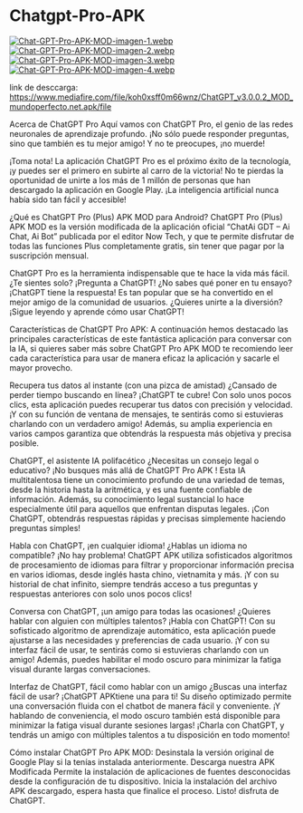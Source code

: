 # Chatgpt-Pro-APK
[![Chat-GPT-Pro-APK-MOD-imagen-1.webp](https://i.postimg.cc/DyjyZ1k9/Chat-GPT-Pro-APK-MOD-imagen-1.webp)](https://postimg.cc/MvB83MG5)
[![Chat-GPT-Pro-APK-MOD-imagen-2.webp](https://i.postimg.cc/bvbz3MDP/Chat-GPT-Pro-APK-MOD-imagen-2.webp)](https://postimg.cc/SXSFKgf1)
[![Chat-GPT-Pro-APK-MOD-imagen-3.webp](https://i.postimg.cc/zXc855T5/Chat-GPT-Pro-APK-MOD-imagen-3.webp)](https://postimg.cc/zVK9SsdP)
[![Chat-GPT-Pro-APK-MOD-imagen-4.webp](https://i.postimg.cc/zvfYZPBV/Chat-GPT-Pro-APK-MOD-imagen-4.webp)](https://postimg.cc/cgPbfhfS)

link de desccarga:  https://www.mediafire.com/file/koh0xsff0m66wnz/ChatGPT_v3.0.0.2_MOD_mundoperfecto.net.apk/file

Acerca de ChatGPT Pro
Aquí vamos con ChatGPT Pro, el genio de las redes neuronales de aprendizaje profundo. ¡No sólo puede responder preguntas, sino que también es tu mejor amigo! Y no te preocupes, ¡no muerde!

¡Toma nota! La aplicación ChatGPT Pro es el próximo éxito de la tecnología, ¡y puedes ser el primero en subirte al carro de la victoria! No te pierdas la oportunidad de unirte a los más de 1 millón de personas que han descargado la aplicación en Google Play. ¡La inteligencia artificial nunca había sido tan fácil y accesible!

¿Qué es ChatGPT Pro (Plus) APK MOD para Android?
ChatGPT Pro (Plus) APK MOD es la versión modificada de la aplicación oficial “ChatAi GDT – Ai Chat, Ai Bot” publicada por el editor Now Tech, y que te permite disfrutar de todas las funciones Plus completamente gratis, sin tener que pagar por la suscripción mensual.

ChatGPT Pro es la herramienta indispensable que te hace la vida más fácil. ¿Te sientes solo? ¡Pregunta a ChatGPT! ¿No sabes qué poner en tu ensayo? ¡ChatGPT tiene la respuesta! Es tan popular que se ha convertido en el mejor amigo de la comunidad de usuarios. ¿Quieres unirte a la diversión? ¡Sigue leyendo y aprende cómo usar ChatGPT!

Características de ChatGPT Pro APK:
A continuación hemos destacado las principales características de este fantástica aplicación para conversar con la IA, si quieres saber más sobre ChatGPT Pro APK MOD te recomiendo leer cada característica para usar de manera eficaz la aplicación y sacarle el mayor provecho.

Recupera tus datos al instante (con una pizca de amistad)
¿Cansado de perder tiempo buscando en línea? ¡ChatGPT te cubre! Con solo unos pocos clics, esta aplicación puedes recuperar tus datos con precisión y velocidad. ¡Y con su función de ventana de mensajes, te sentirás como si estuvieras charlando con un verdadero amigo! Además, su amplia experiencia en varios campos garantiza que obtendrás la respuesta más objetiva y precisa posible.

ChatGPT, el asistente IA polifacético
¿Necesitas un consejo legal o educativo? ¡No busques más allá de ChatGPT Pro APK ! Esta IA multitalentosa tiene un conocimiento profundo de una variedad de temas, desde la historia hasta la aritmética, y es una fuente confiable de información. Además, su conocimiento legal sustancial lo hace especialmente útil para aquellos que enfrentan disputas legales. ¡Con ChatGPT, obtendrás respuestas rápidas y precisas simplemente haciendo preguntas simples!

Habla con ChatGPT, ¡en cualquier idioma!
¿Hablas un idioma no compatible? ¡No hay problema! ChatGPT APK utiliza sofisticados algoritmos de procesamiento de idiomas para filtrar y proporcionar información precisa en varios idiomas, desde inglés hasta chino, vietnamita y más. ¡Y con su historial de chat infinito, siempre tendrás acceso a tus preguntas y respuestas anteriores con solo unos pocos clics!

Conversa con ChatGPT, ¡un amigo para todas las ocasiones!
¿Quieres hablar con alguien con múltiples talentos? ¡Habla con ChatGPT! Con su sofisticado algoritmo de aprendizaje automático, esta aplicación puede ajustarse a las necesidades y preferencias de cada usuario. ¡Y con su interfaz fácil de usar, te sentirás como si estuvieras charlando con un amigo! Además, puedes habilitar el modo oscuro para minimizar la fatiga visual durante largas conversaciones.

Interfaz de ChatGPT, fácil como hablar con un amigo
¿Buscas una interfaz fácil de usar? ¡ChatGPT APKtiene una para ti! Su diseño optimizado permite una conversación fluida con el chatbot de manera fácil y conveniente. ¡Y hablando de conveniencia, el modo oscuro también está disponible para minimizar la fatiga visual durante sesiones largas! ¡Charla con ChatGPT, y tendrás un amigo con múltiples talentos a tu disposición en todo momento!

Cómo instalar ChatGPT Pro APK MOD:
Desinstala la versión original de Google Play si la tenías instalada anteriormente.
Descarga nuestra APK Modificada
Permite la instalación de aplicaciones de fuentes desconocidas desde la configuración de tu dispositivo.
Inicia la instalación del archivo APK descargado, espera hasta que finalice el proceso.
Listo! disfruta de ChatGPT.
